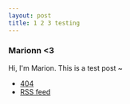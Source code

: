 ```yaml
---
layout: post
title: 1 2 3 testing
---
```


### Marionn <3

Hi, I'm Marion. This is a test post ~ 

* [404](/404)
* [RSS feed](/atom.xml)

